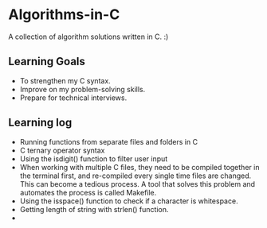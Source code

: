 # Algorithms-in-C
A collection of algorithm solutions written in C. :) 

## Learning Goals
- To strengthen my C syntax.
- Improve on my problem-solving skills.
- Prepare for technical interviews.

## Learning log
- Running functions from separate files and folders in C
- C ternary operator syntax
- Using the isdigit() function to filter user input
- When working with multiple C files, they need to be compiled together in the terminal first, and re-compiled every single time files are changed. This can become a tedious process. A tool that solves this problem and automates the process is called Makefile.
- Using the isspace() function to check if a character is whitespace.
- Getting length of string with strlen() function.
- 
